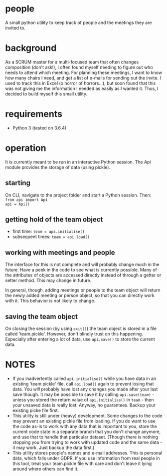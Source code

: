 # people
A small python utility to keep track of people and the meetings they are invited to.

# background
As a SCRUM master for a multi-focused team that often changes composition (don't ask!), I often found myself needing to figure out who needs to attend which meeting.
For planning these meetings, I want to know how many chairs I need, and get a list of e-mails for sending out the invite.
I used to track this in Excel (o horror of horrors...), but soon found that this was not giving me the information I needed as easily as I wanted it.
Thus, I decided to build myself this small utility.

# requirements
- Python 3 (tested on 3.6.4)

# operation
It is currently meant to be run in an interactive Python session. The Api module provides the storage of data (using pickle).

## starting
On CLI, navigate to the project folder and start a Python session. Then:  
`from api import Api`  
`api = Api()`  
## getting hold of the team object
- first time:
`team = api.initialise()`
- subsequent times:
`team = api.load()`
## working with meetings and people
The interface for this is not complete and will probably change much in the future. Have a peek in the code to see what is currently possible.
Many of the attributes of objects are accessed directly instead of through a getter or setter method. This may change in future.

In general, though, adding meetings or people to the team object will return the newly added meeting or person object, so that you can directly work with it. This behavior is not likely to change.
## saving the team object
On closing the session (by using `exit()`) the team object is stored in a file called 'team.pickle'.
However, don't blindly trust on this happening. Especially after entering a lot of data, use `api.save()` to store the current data.

# NOTES
- If you inadvertently called `api.initialise()` while you have data in an existing 'team.pickle' file, call `api.load()` again to prevent losing that data.
You _will_ probably have lost any changes you made after your last save though. It may be possible to save it by calling `api.save(team)` - unless you stored the return value of `api.initialise()` in `team` - then your unsaved data is really lost. Anyway, no guarantees. Backup your existing picke file first.
- This utility is still under (heavy) development. Some changes to the code may prevent an existing pickle file from loading.
If you do want to use the code as-is to work with any data that is important to you, store the current code state in a separate branch that you don't change anymore, and use that to handle that particular dataset.
(Though there is nothing stopping you from trying to work with updated code and the same data - it may work. Just backup the data first.)
- This utility stores people's names and e-mail addresses. This is personal data, which falls under GDPR.
If you use information from real people in this tool, treat your team.pickle file with care and don't leave it lying around where others can find it.
